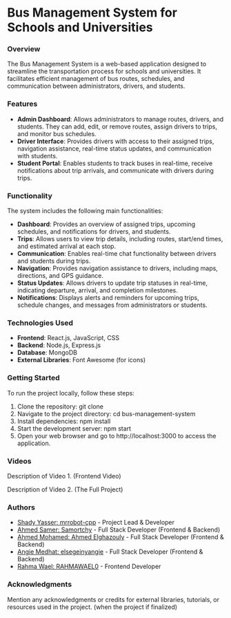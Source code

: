 # Bus Management System for Schools and Universities

### Overview
The Bus Management System is a web-based application designed to streamline the transportation process for schools and universities. It facilitates efficient management of bus routes, schedules, and communication between administrators, drivers, and students.

### Features

- **Admin Dashboard**: Allows administrators to manage routes, drivers, and students. They can add, edit, or remove routes, assign drivers to trips, and monitor bus schedules.
- **Driver Interface**: Provides drivers with access to their assigned trips, navigation assistance, real-time status updates, and communication with students.
- **Student Portal**: Enables students to track buses in real-time, receive notifications about trip arrivals, and communicate with drivers during trips.
### Functionality
The system includes the following main functionalities:

- **Dashboard**: Provides an overview of assigned trips, upcoming schedules, and notifications for drivers, and students.
- **Trips**: Allows users to view trip details, including routes, start/end times, and estimated arrival at each stop.
- **Communication**: Enables real-time chat functionality between drivers and students during trips.
- **Navigation**: Provides navigation assistance to drivers, including maps, directions, and GPS guidance.
- **Status Updates**: Allows drivers to update trip statuses in real-time, indicating departure, arrival, and completion milestones.
- **Notifications**: Displays alerts and reminders for upcoming trips, schedule changes, and messages from administrators or students.
### Technologies Used
- **Frontend**:  React.js, JavaScript, CSS  
- **Backend**: Node.js, Express.js
- **Database**: MongoDB
- **External Libraries**: Font Awesome (for icons)
### Getting Started
To run the project locally, follow these steps:

1. Clone the repository: git clone <repository-url>
2. Navigate to the project directory: cd bus-management-system
3. Install dependencies: npm install
4. Start the development server: npm start
5. Open your web browser and go to http://localhost:3000 to access the application.
### Videos

Description of Video 1. (Frontend Video)


Description of Video 2. (The Full Project)

### Authors
- [Shady Yasser: mrrobot-cpp](https://github.com/MrRobot-cpp) - Project Lead & Developer
- [Ahmed Samer: Samortchy](https://github.com/Samortchy) - Full Stack Developer (Frontend & Backend)
- [Ahmed Mohamed: Ahmed Elghazouly](https://github.com/Ahmed-Elghazouly) - Full Stack Developer (Frontend & Backend)
- [Angie Medhat: elsegeinyangie](https://github.com/elsegeinyangie) - Full Stack Developer (Frontend & Backend)
- [Rahma Wael: RAHMAWAEL0](https://github.com/RAHMAWAEL0) - Frontend Developer

### Acknowledgments
Mention any acknowledgments or credits for external libraries, tutorials, or resources used in the project. (when the project if finalized)
